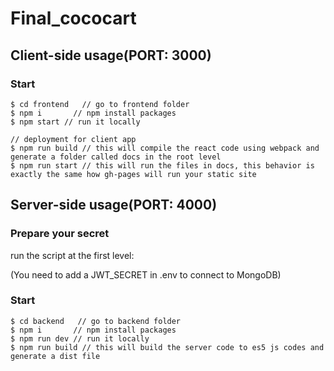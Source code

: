 # Final_cococart

## Client-side usage(PORT: 3000)
### Start
```terminal
$ cd frontend   // go to frontend folder
$ npm i       // npm install packages
$ npm start // run it locally

// deployment for client app
$ npm run build // this will compile the react code using webpack and generate a folder called docs in the root level
$ npm run start // this will run the files in docs, this behavior is exactly the same how gh-pages will run your static site
```

## Server-side usage(PORT: 4000)

### Prepare your secret

run the script at the first level:

(You need to add a JWT_SECRET in .env to connect to MongoDB)

### Start

```terminal
$ cd backend   // go to backend folder
$ npm i       // npm install packages
$ npm run dev // run it locally
$ npm run build // this will build the server code to es5 js codes and generate a dist file
```
